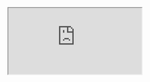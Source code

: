 
<figure class="video_container">
<iframe src="https://docs.google.com/document/d/e/2PACX-1vQ0VGxILRF3oVsk4Pu1w0bPRc6t8sVh_tpuDMy_DQUnYD3Erya2xNeeucnzx5llOsMC8vzrYdpwJlQb/pub?embedded=true"></iframe>
</figure>


